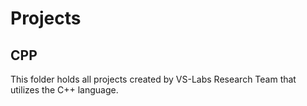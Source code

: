 # Projects
## CPP

This folder holds all projects created by VS-Labs Research Team that utilizes the C++ language.
